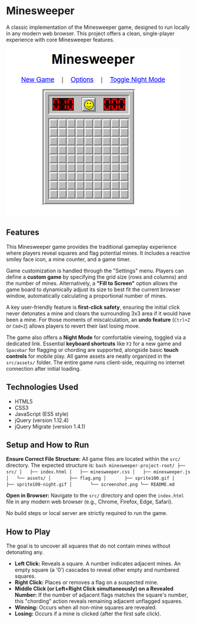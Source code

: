 # Minesweeper

A classic implementation of the Minesweeper game, designed to run locally in any modern web browser. This project offers a clean, single-player experience with core Minesweeper features.

![Minesweeper Gameplay](src/assets/screenshot.png)

## Features

This Minesweeper game provides the traditional gameplay experience where players reveal squares and flag potential mines. It includes a reactive smiley face icon, a mine counter, and a game timer.

Game customization is handled through the "Settings" menu. Players can define a **custom game** by specifying the grid size (rows and columns) and the number of mines. Alternatively, a **"Fill to Screen"** option allows the game board to dynamically adjust its size to best fit the current browser window, automatically calculating a proportional number of mines.

A key user-friendly feature is **first-click safety**, ensuring the initial click never detonates a mine and clears the surrounding 3x3 area if it would have been a mine. For those moments of miscalculation, an **undo feature** (`Ctrl+Z` or `Cmd+Z`) allows players to revert their last losing move.

The game also offers a **Night Mode** for comfortable viewing, toggled via a dedicated link. Essential **keyboard shortcuts** like `F2` for a new game and `Spacebar` for flagging or chording are supported, alongside basic **touch controls** for mobile play. All game assets are neatly organized in the `src/assets/` folder. The entire game runs client-side, requiring no internet connection after initial loading.

## Technologies Used

* HTML5
* CSS3
* JavaScript (ES5 style)
* jQuery (version 1.12.4)
* jQuery Migrate (version 1.4.1)

## Setup and How to Run

   **Ensure Correct File Structure:**
    All game files are located within the `src/` directory. The expected structure is:
    ```bash
    minesweeper-project-root/
    ├── src/
    │   ├── index.html
    │   ├── minesweeper.css
    │   ├── minesweeper.js
    │   └── assets/
    │       ├── flag.png
    │       ├── sprite100.gif
    │       ├── sprite100-night.gif
    │       └── screenshot.png
    └── README.md
    ```

   **Open in Browser:**
    Navigate to the `src/` directory and open the `index.html` file in any modern web browser (e.g., Chrome, Firefox, Edge, Safari).

No build steps or local server are strictly required to run the game.

## How to Play

The goal is to uncover all squares that do not contain mines without detonating any.

* **Left Click:** Reveals a square. A number indicates adjacent mines. An empty square (a '0') cascades to reveal other empty and numbered squares.
* **Right Click:** Places or removes a flag on a suspected mine.
* **Middle Click (or Left+Right Click simultaneously) on a Revealed Number:** If the number of adjacent flags matches the square's number, this "chording" action reveals remaining adjacent unflagged squares.
* **Winning:** Occurs when all non-mine squares are revealed.
* **Losing:** Occurs if a mine is clicked (after the first safe click).
  